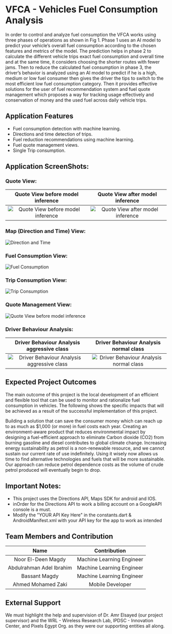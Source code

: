 # VFCA - Vehicles Fuel Consumption Analysis

In order to control and analyze fuel consumption the VFCA works using three phases of operations as
shown in Fig 1. Phase 1 uses an AI model to predict your vehicle’s overall fuel consumption
according to the chosen features and metrics of the model. The prediction helps in phase 2 to
calculate the different vehicle trips exact fuel consumption and overall time and at the same time,
it considers choosing the shorter routes with fewer jams. Then to reduce the calculated fuel
consumption in phase 3, the driver’s behavior is analyzed using an AI model to predict if he is a
high, medium or low fuel consumer then gives the driver the tips to switch to the most efficient low
fuel consumption category. Then it provides effective solutions for the user of fuel recommendation
system and fuel quote management which proposes a way for tracking usage effectively and
conservation of money and the used fuel across daily vehicle trips.

## Application Features

- Fuel consumption detection with machine learning.
- Directions and time detection of trips.
- Fuel reduction recommendations using machine learning.
- Fuel quote management views.
- Single Trip consumption.

## Application ScreenShots:

### Quote View:

Quote View before model inference            |  Quote View after model inference
:-------------------------:|:-------------------------:
![Quote View before model inference](assets/images/s1.jpg)  |  ![Quote View after model inference](assets/images/s3.jpg)

### Map (Direction and Time) View:

![Direction and Time](assets/images/s2.jpg)

### Fuel Consumption View:

![Fuel Consumption](assets/images/s4.jpg)

### Trip Consumption View:

![Trip Consumption](assets/images/s5.jpg)

### Quote Management View:

![Quote View before model inference](assets/images/s6.jpg)

### Driver Behaviour Analysis:

Driver Behaviour Analysis aggressive class            |  Driver Behaviour Analysis normal class
:-------------------------:|:-------------------------:
![Driver Behaviour Analysis aggressive class](assets/images/s7.jpg)  |  ![Driver Behaviour Analysis normal class](assets/images/s8.jpg)

## Expected Project Outcomes

The main outcome of this project is the local development of an efficient and flexible tool that can
be used to monitor and rationalize fuel consumption in vehicles. The following shows the specific
impacts that will be achieved as a result of the successful implementation of this project.

Building a solution that can save the consumer money which can reach up to as much as $1,000 (or
more) in fuel costs each year. Creating an environment-aware product that reduces environmental
impact by designing a fuel-efficient approach to eliminate Carbon dioxide (CO2) from burning
gasoline and diesel contributes to global climate change. Increasing energy sustainability as petrol
is a non-renewable resource, and we cannot sustain our current rate of use indefinitely. Using it
wisely now allows us time to find alternative technologies and fuels that will be more sustainable.
Our approach can reduce petrol dependence costs as the volume of crude petrol produced will
eventually begin to drop.

## Important Notes:

- This project uses the Directions API, Maps SDK for android and IOS.
- inOrder for the Directions API to work a billing account on a GoogleAPI console is a must.
- Modify the "YOUR API Key Here" in the constants.dart & AndroidManifest.xml with your API key for the app to work as intended

## Team Members and Contribution

Name            |  Contribution
:-------------------------:|:-------------------------:
Noor El-Deen Magdy |  Machine Learning Engineer
Abdulrahman Adel Ibrahim |  Machine Learning Engineer
Bassant Magdy |  Machine Learning Engineer
Ahmed Mohamed Zaki |  Mobile Developer

## External Support

We must highlight the help and supervision of Dr. Amr Elsayed (our project supervisor) and the WRL -
Wireless Research Lab, IPDSC - Innovation Center, and Pixels Egypt Org. as they were our supporting
entities all along.
